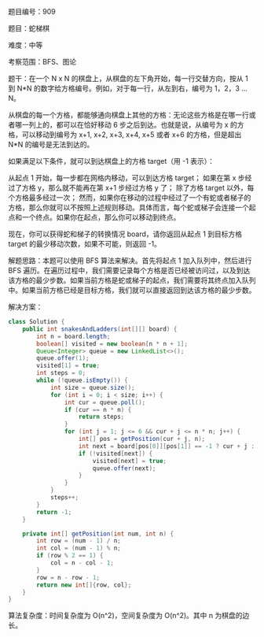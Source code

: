题目编号：909

题目：蛇梯棋

难度：中等

考察范围：BFS、图论

题干：在一个 N x N 的棋盘上，从棋盘的左下角开始，每一行交替方向，按从 1 到 N*N 的数字给方格编号。例如，对于每一行，从左到右，编号为 1，2，3 ... N。

从棋盘的每一个方格，都能够通向棋盘上其他的方格：无论这些方格是在哪一行或者哪一列上的，都可以在恰好移动 6 步之后到达。也就是说，从编号为 x 的方格，可以移动到编号为 x+1, x+2, x+3, x+4, x+5 或者 x+6 的方格，但是超出 N*N 的编号是无法到达的。

如果满足以下条件，就可以到达棋盘上的方格 target（用 -1 表示）：

从起点 1 开始，每一步都在网格内移动，可以到达方格 target；
如果在第 x 步经过了方格 y，那么就不能再在第 x+1 步经过方格 y 了；
除了方格 target 以外，每个方格最多经过一次；
然而，如果你在移动的过程中经过了一个有蛇或者梯子的方格，那么你就可以不按照上述规则移动。具体而言，每个蛇或梯子会连接一个起点和一个终点。如果你在起点，那么你可以移动到终点。

现在，你可以获得蛇和梯子的转换情况 board，请你返回从起点 1 到目标方格 target 的最少移动次数，如果不可能，则返回 -1。

解题思路：本题可以使用 BFS 算法来解决。首先将起点 1 加入队列中，然后进行 BFS 遍历。在遍历过程中，我们需要记录每个方格是否已经被访问过，以及到达该方格的最少步数。如果当前方格是蛇或梯子的起点，我们需要将其终点加入队列中。如果当前方格已经是目标方格，我们就可以直接返回到达该方格的最少步数。

解决方案：

```java
class Solution {
    public int snakesAndLadders(int[][] board) {
        int n = board.length;
        boolean[] visited = new boolean[n * n + 1];
        Queue<Integer> queue = new LinkedList<>();
        queue.offer(1);
        visited[1] = true;
        int steps = 0;
        while (!queue.isEmpty()) {
            int size = queue.size();
            for (int i = 0; i < size; i++) {
                int cur = queue.poll();
                if (cur == n * n) {
                    return steps;
                }
                for (int j = 1; j <= 6 && cur + j <= n * n; j++) {
                    int[] pos = getPosition(cur + j, n);
                    int next = board[pos[0]][pos[1]] == -1 ? cur + j : board[pos[0]][pos[1]];
                    if (!visited[next]) {
                        visited[next] = true;
                        queue.offer(next);
                    }
                }
            }
            steps++;
        }
        return -1;
    }

    private int[] getPosition(int num, int n) {
        int row = (num - 1) / n;
        int col = (num - 1) % n;
        if (row % 2 == 1) {
            col = n - col - 1;
        }
        row = n - row - 1;
        return new int[]{row, col};
    }
}
```

算法复杂度：时间复杂度为 O(n^2)，空间复杂度为 O(n^2)。其中 n 为棋盘的边长。